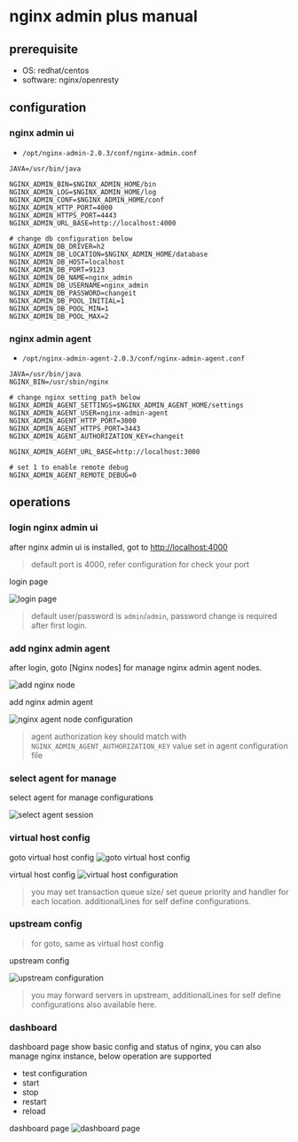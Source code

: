 
# nginx admin plus manual

## prerequisite

- OS: redhat/centos
- software: nginx/openresty

## configuration

### nginx admin ui

- `/opt/nginx-admin-2.0.3/conf/nginx-admin.conf`

```
JAVA=/usr/bin/java

NGINX_ADMIN_BIN=$NGINX_ADMIN_HOME/bin
NGINX_ADMIN_LOG=$NGINX_ADMIN_HOME/log
NGINX_ADMIN_CONF=$NGINX_ADMIN_HOME/conf
NGINX_ADMIN_HTTP_PORT=4000
NGINX_ADMIN_HTTPS_PORT=4443
NGINX_ADMIN_URL_BASE=http://localhost:4000

# change db configuration below
NGINX_ADMIN_DB_DRIVER=h2
NGINX_ADMIN_DB_LOCATION=$NGINX_ADMIN_HOME/database
NGINX_ADMIN_DB_HOST=localhost
NGINX_ADMIN_DB_PORT=9123
NGINX_ADMIN_DB_NAME=nginx_admin
NGINX_ADMIN_DB_USERNAME=nginx_admin
NGINX_ADMIN_DB_PASSWORD=changeit
NGINX_ADMIN_DB_POOL_INITIAL=1
NGINX_ADMIN_DB_POOL_MIN=1
NGINX_ADMIN_DB_POOL_MAX=2
```


### nginx admin agent

- `/opt/nginx-admin-agent-2.0.3/conf/nginx-admin-agent.conf`

```
JAVA=/usr/bin/java
NGINX_BIN=/usr/sbin/nginx

# change nginx setting path below
NGINX_ADMIN_AGENT_SETTINGS=$NGINX_ADMIN_AGENT_HOME/settings
NGINX_ADMIN_AGENT_USER=nginx-admin-agent
NGINX_ADMIN_AGENT_HTTP_PORT=3000
NGINX_ADMIN_AGENT_HTTPS_PORT=3443
NGINX_ADMIN_AGENT_AUTHORIZATION_KEY=changeit

NGINX_ADMIN_AGENT_URL_BASE=http://localhost:3000

# set 1 to enable remote debug
NGINX_ADMIN_AGENT_REMOTE_DEBUG=0
```

## operations

### login nginx admin ui

after nginx admin ui is installed, got to [http://localhost:4000](http://localhost:4000/)

> default port is 4000, refer configuration for check your port



login page


![login page](/images/login.png)

> default user/password is `admin`/`admin`, password change is required after first login.

### add nginx admin agent

after login, goto [Nginx nodes] for manage nginx admin agent nodes.

![add nginx node](/images/nginx-nodes.png)

add nginx admin agent

![nginx agent node configuration](/images/nginx-agent-config.png)

> agent authorization key  should match with `NGINX_ADMIN_AGENT_AUTHORIZATION_KEY` value set in agent configuration file

### select agent for manage

select agent for manage configurations

![select agent session](/images/select-agent-session.png)


### virtual host config

goto virtual host config
![goto virtual host config](/images/goto-virtual-host-config.png)

virtual host config
![virtual host configuration](/images/virtual-host-config.png)

> you may set transaction queue size/ set queue priority and handler for each location. additionalLines for self define configurations.

### upstream config

> for goto, same as virtual host config

upstream config

![upstream configuration](/images/upstream-config.png)

> you may forward servers in upstream, additionalLines for self define configurations also available here.

### dashboard

dashboard page show basic config and status of nginx, you can also manage nginx instance, below operation are supported
- test configuration
- start
- stop
- restart
- reload

dashboard page
![dashboard page](/images/dashboard-page.png)









